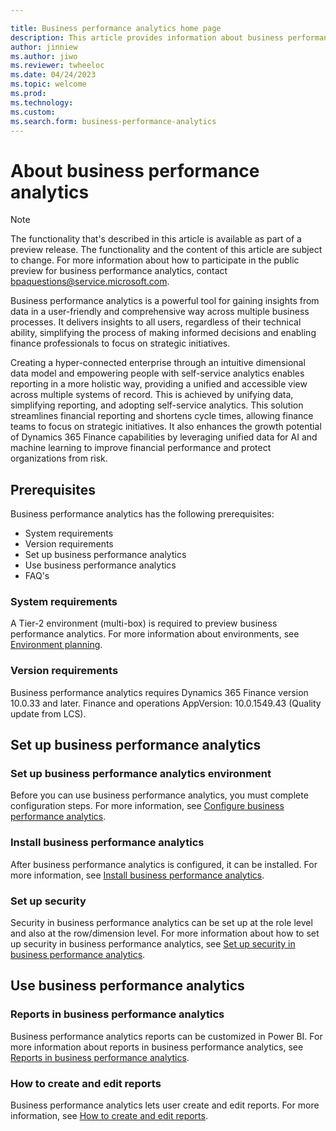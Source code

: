 ```yaml
---

title: Business performance analytics home page
description: This article provides information about business performance analytics.
author: jinniew
ms.author: jiwo
ms.reviewer: twheeloc 
ms.date: 04/24/2023
ms.topic: welcome
ms.prod: 
ms.technology:
ms.custom:
ms.search.form: business-performance-analytics
---
```


# About business performance analytics

> [!NOTE]
> The functionality that's described in this article is available as part of a preview release. The functionality and the content of this article are subject to change. For more information about how to participate in the public preview for business performance analytics, contact <bpaquestions@service.microsoft.com>.

Business performance analytics is a powerful tool for gaining insights from data in a user-friendly and comprehensive way across multiple business processes. It delivers insights to all users, regardless of their technical ability, simplifying the process of making informed decisions and enabling finance professionals to focus on strategic initiatives.

Creating a hyper-connected enterprise through an intuitive dimensional data model and empowering people with self-service analytics enables reporting in a more holistic way, providing a unified and accessible view across multiple systems of record. This is achieved by unifying data, simplifying reporting, and adopting self-service analytics. This solution streamlines financial reporting and shortens cycle times, allowing finance teams to focus on strategic initiatives. It also enhances the growth potential of Dynamics 365 Finance capabilities by leveraging unified data for AI and machine learning to improve financial performance and protect organizations from risk.

## Prerequisites

Business performance analytics has the following prerequisites:

- System requirements
- Version requirements
- Set up business performance analytics
- Use business performance analytics
- FAQ's

### System requirements

A Tier-2 environment (multi-box) is required to preview business performance analytics. For more information about environments, see [Environment planning](../../fin-ops-core/fin-ops/imp-lifecycle/environment-planning.md).

### Version requirements

Business performance analytics requires Dynamics 365 Finance version 10.0.33 and later. Finance and operations AppVersion: 10.0.1549.43 (Quality update from LCS). 

## Set up business performance analytics

### Set up business performance analytics environment

Before you can use business performance analytics, you must complete configuration steps. For more information, see [Configure business performance analytics](configure-BPA.md).

### Install business performance analytics

After business performance analytics is configured, it can be installed. For more information, see [Install business performance analytics](install-bpa.md).

### Set up security 

Security in business performance analytics can be set up at the role level and also at the row/dimension level. For more information about how to set up security in business performance analytics, see [Set up security in business performance analytics](set-up-security.md).

## Use business performance analytics 

### Reports in business performance analytics 

Business performance analytics reports can be customized in Power BI. For more information about reports in business performance analytics, see [Reports in business performance analytics](Reports-in-BPA.md).

### How to create and edit reports

Business performance analytics lets user create and edit reports. For more information, see [How to create and edit reports](how-to-create-and-edit-reports.md).
